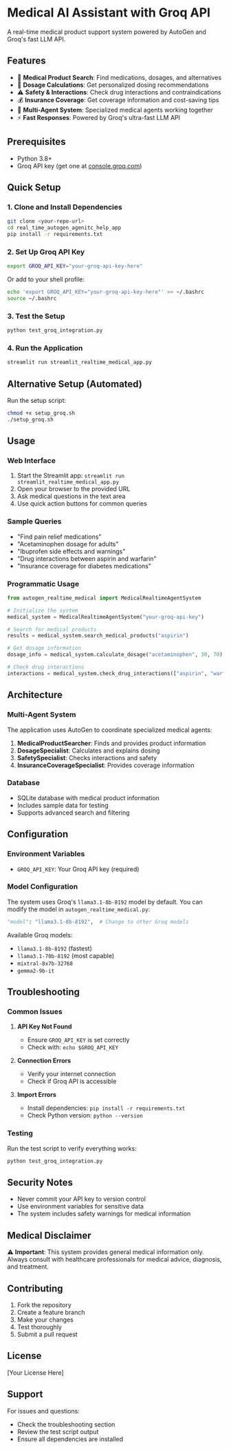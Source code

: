 # Medical AI Assistant with Groq API

A real-time medical product support system powered by AutoGen and Groq's fast LLM API.

## Features

- 🏥 **Medical Product Search**: Find medications, dosages, and alternatives
- 💊 **Dosage Calculations**: Get personalized dosing recommendations
- ⚠️ **Safety & Interactions**: Check drug interactions and contraindications
- 💰 **Insurance Coverage**: Get coverage information and cost-saving tips
- 🤖 **Multi-Agent System**: Specialized medical agents working together
- ⚡ **Fast Responses**: Powered by Groq's ultra-fast LLM API

## Prerequisites

- Python 3.8+
- Groq API key (get one at [console.groq.com](https://console.groq.com/))

## Quick Setup

### 1. Clone and Install Dependencies

```bash
git clone <your-repo-url>
cd real_time_autogen_agenitc_help_app
pip install -r requirements.txt
```

### 2. Set Up Groq API Key

```bash
export GROQ_API_KEY="your-groq-api-key-here"
```

Or add to your shell profile:
```bash
echo 'export GROQ_API_KEY="your-groq-api-key-here"' >> ~/.bashrc
source ~/.bashrc
```

### 3. Test the Setup

```bash
python test_groq_integration.py
```

### 4. Run the Application

```bash
streamlit run streamlit_realtime_medical_app.py
```

## Alternative Setup (Automated)

Run the setup script:

```bash
chmod +x setup_groq.sh
./setup_groq.sh
```

## Usage

### Web Interface

1. Start the Streamlit app: `streamlit run streamlit_realtime_medical_app.py`
2. Open your browser to the provided URL
3. Ask medical questions in the text area
4. Use quick action buttons for common queries

### Sample Queries

- "Find pain relief medications"
- "Acetaminophen dosage for adults"
- "Ibuprofen side effects and warnings"
- "Drug interactions between aspirin and warfarin"
- "Insurance coverage for diabetes medications"

### Programmatic Usage

```python
from autogen_realtime_medical import MedicalRealtimeAgentSystem

# Initialize the system
medical_system = MedicalRealtimeAgentSystem("your-groq-api-key")

# Search for medical products
results = medical_system.search_medical_products("aspirin")

# Get dosage information
dosage_info = medical_system.calculate_dosage("acetaminophen", 30, 70)

# Check drug interactions
interactions = medical_system.check_drug_interactions(["aspirin", "warfarin"])
```

## Architecture

### Multi-Agent System

The application uses AutoGen to coordinate specialized medical agents:

1. **MedicalProductSearcher**: Finds and provides product information
2. **DosageSpecialist**: Calculates and explains dosing
3. **SafetySpecialist**: Checks interactions and safety
4. **InsuranceCoverageSpecialist**: Provides coverage information

### Database

- SQLite database with medical product information
- Includes sample data for testing
- Supports advanced search and filtering

## Configuration

### Environment Variables

- `GROQ_API_KEY`: Your Groq API key (required)

### Model Configuration

The system uses Groq's `llama3.1-8b-8192` model by default. You can modify the model in `autogen_realtime_medical.py`:

```python
"model": "llama3.1-8b-8192",  # Change to other Groq models
```

Available Groq models:
- `llama3.1-8b-8192` (fastest)
- `llama3.1-70b-8192` (most capable)
- `mixtral-8x7b-32768`
- `gemma2-9b-it`

## Troubleshooting

### Common Issues

1. **API Key Not Found**
   - Ensure `GROQ_API_KEY` is set correctly
   - Check with: `echo $GROQ_API_KEY`

2. **Connection Errors**
   - Verify your internet connection
   - Check if Groq API is accessible

3. **Import Errors**
   - Install dependencies: `pip install -r requirements.txt`
   - Check Python version: `python --version`

### Testing

Run the test script to verify everything works:

```bash
python test_groq_integration.py
```

## Security Notes

- Never commit your API key to version control
- Use environment variables for sensitive data
- The system includes safety warnings for medical information

## Medical Disclaimer

⚠️ **Important**: This system provides general medical information only. Always consult with healthcare professionals for medical advice, diagnosis, and treatment.

## Contributing

1. Fork the repository
2. Create a feature branch
3. Make your changes
4. Test thoroughly
5. Submit a pull request

## License

[Your License Here]

## Support

For issues and questions:
- Check the troubleshooting section
- Review the test script output
- Ensure all dependencies are installed 